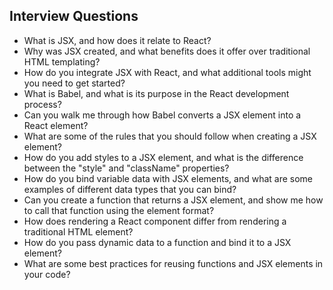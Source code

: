 ## Interview Questions

- What is JSX, and how does it relate to React?
- Why was JSX created, and what benefits does it offer over traditional HTML templating?
- How do you integrate JSX with React, and what additional tools might you need to get started?
- What is Babel, and what is its purpose in the React development process?
- Can you walk me through how Babel converts a JSX element into a React element?
- What are some of the rules that you should follow when creating a JSX element?
- How do you add styles to a JSX element, and what is the difference between the "style" and "className" properties?
- How do you bind variable data with JSX elements, and what are some examples of different data types that you can bind?
- Can you create a function that returns a JSX element, and show me how to call that function using the element format?
- How does rendering a React component differ from rendering a traditional HTML element?
- How do you pass dynamic data to a function and bind it to a JSX element?
- What are some best practices for reusing functions and JSX elements in your code?